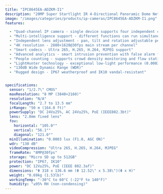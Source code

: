 ```yaml
---
title: "IPC8645EA-ADZKM-I1"
description: "20MP Super Startlight IR 4-Directional Panoramic Dome Network Camera."
image: "/images/categories/products/ip-cameras/IPC8645EA-ADZKM-I1.png"
features:

  - "Quad-channel IP camera - single device supports four independent channels"
  - "Multi-intelligence support - different functions can run simultaneously on each channel"
  - "Independent lens adjustment - pan, tilt and rotation adjustable per lens"
  - "4K resolution - 2880×1620@30fps main stream per channel"
  - "Smart codecs - Ultra 265, H.265, H.264, MJPEG support"
  - "Advanced analytics - smart intrusion prevention with false alarm filtering"
  - "People counting - supports crowd density monitoring and flow statistics"
  - "LightHunter technology - exceptional low-light performance (0.0003 lux)"
  - "130dB Wide Dynamic Range (WDR)"
  - "Rugged design - IP67 weatherproof and IK10 vandal-resistant"


specifications:
  sensor: "1/2.7\" CMOS"
  maxResolution: "8 MP (3840×2160)"
  resolution: "N/A"
  focalLength: "2.7 to 13.5 mm"
  irRange: "50 m (164.0 ft)"
  powerSupply: "DC 24V±25%, AC 24V±25%, PoE (IEEE802.3bt)"
  lens: "2.8mm fixed lens"
  fov: 
    horizontal: "105.0°"
    vertical: "56.1°"
    diagonal: "121.0°"
  minIllumination: "0.0003 lux (F1.0, AGC ON)"
  wdr: "130 dB"
  videoCompression: "Ultra 265, H.265, H.264, MJPEG"
  frameRate: "8MP@30fps"
  storage: "Micro SD up to 512GB"
  protection: "IP67, IK10"
  power: "DC 12V±25%, PoE (IEEE 802.3af)"
  dimensions: "Φ 318 x 136.6 mm (Φ 12.52\" x 5.38\")(Φ x H)"
  weight: "0.69kg (1.53lb)"
  workingTemp: "-30°C to 60°C (-22°F to 140°F)"
  humidity: "≤95% RH (non-condensing)"
---
```

